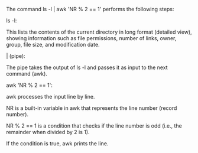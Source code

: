 The command ls -l | awk 'NR % 2 == 1' performs the following steps:

ls -l:

This lists the contents of the current directory in long format (detailed view), showing information such as file permissions, number of links, owner, group, file size, and modification date.

| (pipe):

The pipe takes the output of ls -l and passes it as input to the next command (awk).

awk 'NR % 2 == 1':

awk processes the input line by line.

NR is a built-in variable in awk that represents the line number (record number).

NR % 2 == 1 is a condition that checks if the line number is odd (i.e., the remainder when divided by 2 is 1).

If the condition is true, awk prints the line.
